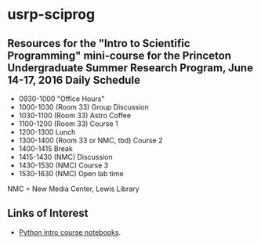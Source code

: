 # usrp-sciprog
Resources for the "Intro to Scientific Programming" mini-course for the Princeton Undergraduate Summer Research Program, June 14-17, 2016 
Daily Schedule
----------

* 0930-1000 "Office Hours"
* 1000-1030 (Room 33) Group Discussion
* 1030-1100 (Room 33) Astro Coffee
* 1100-1200 (Room 33) Course 1
* 1200-1300 Lunch
* 1300-1400 (Room 33 or NMC, tbd) Course 2
* 1400-1415 Break
* 1415-1430 (NMC) Discussion
* 1430-1530 (NMC) Course 3
* 1530-1630 (NMC) Open lab time

NMC = New Media Center, Lewis Library

Links of Interest
------------------

* [Python intro course notebooks](https://github.com/jakevdp/2014_fall_ASTR599/tree/master/notebooks).
